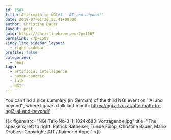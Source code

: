 ```yaml
---
id: 1587
title: Aftermath to NGI#3 ''AI and beyond''
date: 2019-07-01T20:53:41+00:00
author: Christine Bauer
layout: post
guid: https://christinebauer.eu/?p=1587
permalink: /?p=1587
zincy_lite_sidebar_layout:
  - right-sidebar
profile: false
categories:
  - news
tags:
  - artificial intelligence
  - human-centric
  - talk
  - NGI
---
```

You can find a nice summary (in German) of the third NGI event on ''AI and beyond'', where I gave a talk last month: 
https://ngi.ait.ac.at/aftermath-to-ngi3-ai-and-beyond/

{{< figure src="NGI-Talk-No-3-1-1024x683-Vortragende.jpg" title="The speakers; left to right: Patrick Ratheiser, T&uuml;nde F&uuml;l&ouml;p, Christine Bauer, Mario Drobics; Copyright: AIT / Raimund Appel" >}}